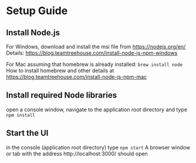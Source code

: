 # Setup Guide
## Install Node.js
For Windows, download and install the msi file from https://nodejs.org/en/
Details:
https://blog.teamtreehouse.com/install-node-js-npm-windows

For Mac
assuming that homebrew is already installed:
`brew install node`
How to install homebrew and other details at
https://blog.teamtreehouse.com/install-node-js-npm-mac

## Install required Node libraries
open a console window, navigate to the application root directory and type `npm install`

## Start the UI
in the console (application root directory) type `npm start`
A browser window or tab with the address http://localhost:3000/ should open
